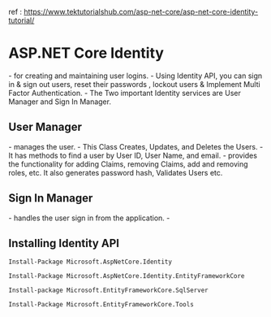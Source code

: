 
ref : https://www.tektutorialshub.com/asp-net-core/asp-net-core-identity-tutorial/ 

<h1> ASP.NET Core Identity</h1>
- for creating and maintaining user logins.
- Using Identity API, you can sign in & sign out users, reset their passwords , lockout users & Implement Multi Factor Authentication. 
- The Two important Identity services are User Manager and Sign In Manager.

<h2>User Manager </h2>
-  manages the user.
-  This Class Creates, Updates, and Deletes the Users.
-   It has methods to find a user by User ID, User Name, and email. 
-   provides the functionality for adding Claims, removing Claims, add and removing roles, etc. It also generates password hash, Validates Users etc.


<h2>Sign In Manager</h2>
-  handles the user sign in from the application.
-  

<h2> Installing Identity API</h2>

```Install-Package Microsoft.AspNetCore.Identity```

```Install-Package Microsoft.AspNetCore.Identity.EntityFrameworkCore```

```Install-package Microsoft.EntityFrameworkCore.SqlServer```

```Install-Package Microsoft.EntityFrameworkCore.Tools```
